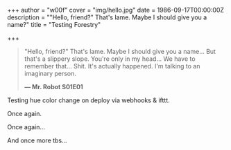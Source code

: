+++
author = "w00f"
cover = "img/hello.jpg"
date = 1986-09-17T00:00:00Z
description = "\"Hello, friend?\" That's lame. Maybe I should give you a name?"
title = "Testing Forestry"

+++
> "Hello, friend?" That's lame.
> Maybe I should give you a name...
> But that's a slippery slope.
> You're only in my head...
> We have to remember that...
> Shit.
> It's actually happened.
> I'm talking to an imaginary person.
>
> **— Mr. Robot S01E01**

Testing hue color change on deploy via webhooks & ifttt. 

Once again.

Once again...

And once more tbs...